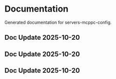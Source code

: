 # Documentation

Generated documentation for servers-mcppc-config.

## Doc Update 2025-10-20

## Doc Update 2025-10-20

## Doc Update 2025-10-20
